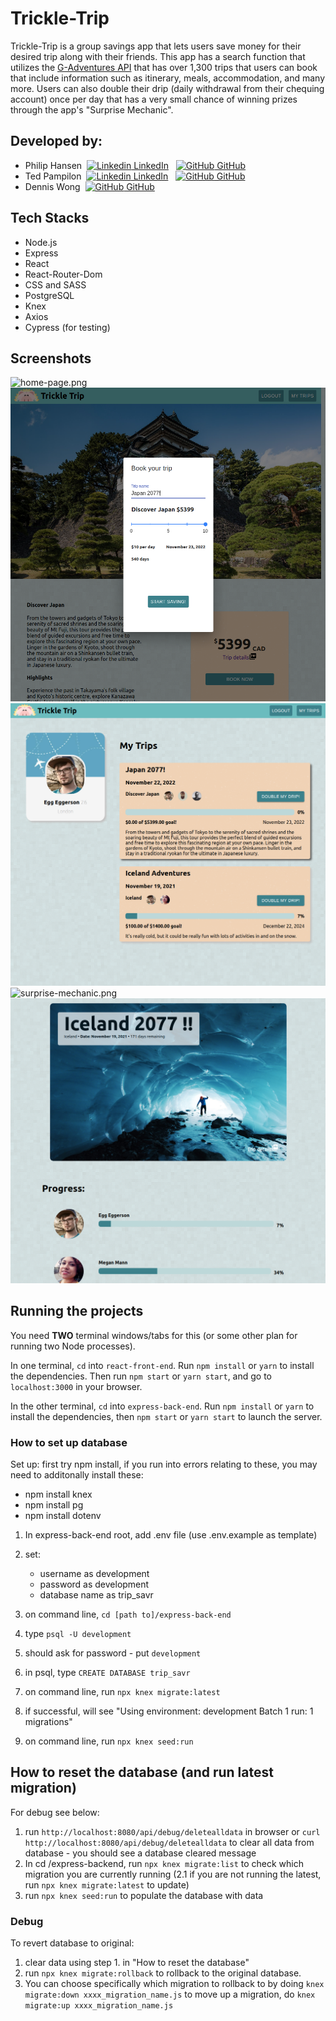 # Trickle-Trip

Trickle-Trip is a group savings app that lets users save money for their desired trip along with their friends. This app has a search function that utilizes the [G-Adventures API](https://developers.gadventures.com/) that has over 1,300 trips that users can book that include information such as itinerary, meals, accommodation, and many more. Users can also double their drip (daily withdrawal from their chequing account) once per day that has a very small chance of winning prizes through the app's "Surprise Mechanic".

## Developed by:

- Philip Hansen&nbsp;&nbsp;[![Linkedin](https://i.stack.imgur.com/gVE0j.png) LinkedIn](https://www.linkedin.com/in/philip-hansen/)
&nbsp;
[![GitHub](https://i.stack.imgur.com/tskMh.png) GitHub](https://github.com/P-Hansen)
- Ted Pampilon&nbsp;&nbsp;[![Linkedin](https://i.stack.imgur.com/gVE0j.png) LinkedIn](https://www.linkedin.com/in/ted-pampilon/)
&nbsp;
[![GitHub](https://i.stack.imgur.com/tskMh.png) GitHub](https://github.com/tpampilon)
- Dennis Wong&nbsp;&nbsp;[![GitHub](https://i.stack.imgur.com/tskMh.png) GitHub](https://github.com/denniswong0106)


## Tech Stacks
- Node.js
- Express
- React
- React-Router-Dom
- CSS and SASS
- PostgreSQL
- Knex
- Axios
- Cypress (for testing)

## Screenshots

![home-page.png](https://github.com/denniswong0106/trip-saving-app/blob/master/react-front-end/src/pics/screenshots/search.gif?raw=true)
![book-trip.png](https://github.com/denniswong0106/trip-saving-app/blob/master/react-front-end/src/pics/screenshots/book-trip.png?raw=true)
![user-page.png](https://github.com/denniswong0106/trip-saving-app/blob/master/react-front-end/src/pics/screenshots/user-page.png?raw=true)
![surprise-mechanic.png](https://github.com/denniswong0106/trip-saving-app/blob/master/react-front-end/src/pics/screenshots/loot-bag.gif?raw=true)
![groups-page.png](https://github.com/denniswong0106/trip-saving-app/blob/master/react-front-end/src/pics/screenshots/groups-page.png?raw=true)

## Running the projects

You need **TWO** terminal windows/tabs for this (or some other plan for running two Node processes).

In one terminal, `cd` into `react-front-end`. Run `npm install` or `yarn` to install the dependencies. Then run `npm start` or `yarn start`, and go to `localhost:3000` in your browser.

In the other terminal, `cd` into `express-back-end`. Run `npm install` or `yarn` to install the dependencies, then `npm start` or `yarn start` to launch the server.

### How to set up database

Set up:
first try npm install, if you run into errors relating to these, you may need to additonally install these:

- npm install knex
- npm install pg
- npm install dotenv

1. In express-back-end root, add .env file (use .env.example as template)
2. set:

   - username as development
   - password as development
   - database name as trip_savr

3. on command line, `cd [path to]/express-back-end`
4. type `psql -U development`
5. should ask for password - put `development`
6. in psql, type `CREATE DATABASE trip_savr`
7. on command line, run `npx knex migrate:latest`
8. if successful, will see
   "Using environment: development
   Batch 1 run: 1 migrations"
9. on command line, run `npx knex seed:run`

## How to reset the database (and run latest migration)

For debug see below:

1. run `http://localhost:8080/api/debug/deletealldata` in browser or `curl http://localhost:8080/api/debug/deletealldata` to clear all data from database - you should see a database cleared message
2. In cd /express-backend, run `npx knex migrate:list` to check which migration you are currently running
   (2.1 if you are not running the latest, run `npx knex migrate:latest` to update)
3. run `npx knex seed:run` to populate the database with data

### Debug

To revert database to original:

1. clear data using step 1. in "How to reset the database" 
2. run `npx knex migrate:rollback` to rollback to the original database.
3. You can choose specifically which migration to rollback to by doing `knex migrate:down xxxx_migration_name.js` to move up a migration, do `knex migrate:up xxxx_migration_name.js`
